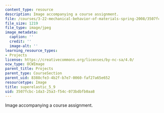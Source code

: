 ```yaml
---
content_type: resource
description: Image accompanying a course assignment.
file: /courses/3-22-mechanical-behavior-of-materials-spring-2008/3507fcbc1da325a3f54c073bdbfb0aa8_superelastic_5_9.jpg
file_size: 1219
file_type: image/jpeg
image_metadata:
  caption: ''
  credit: ''
  image-alt: ''
learning_resource_types:
- Projects
license: https://creativecommons.org/licenses/by-nc-sa/4.0/
ocw_type: OCWImage
parent_title: Projects
parent_type: CourseSection
parent_uid: 8388cfe3-4b2f-b7e7-0060-faf27a65e652
resourcetype: Image
title: superelastic_5_9
uid: 3507fcbc-1da3-25a3-f54c-073bdbfb0aa8
---
```

Image accompanying a course assignment.
